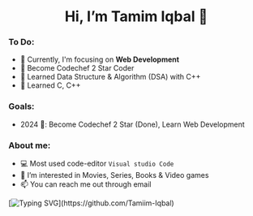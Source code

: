 <h1 align="center"> Hi, I’m Tamim Iqbal 👋 </h1>

### To Do:
- 🌱 Currently, I'm focusing on **Web Development**
- 🌱 Become Codechef 2 Star Coder
- 🌱 Learned Data Structure & Algorithm (DSA) with C++
- 🌱 Learned C, C++
<!---
- 🌱 
---> 
### Goals:
<!--
- 2024 🎯: To solve Overall 500 Problems, Become Codeforces Pupil (1200) & Become a Web Developer
--->
- 2024 🎯: Become Codechef 2 Star (Done), Learn Web Development
<!---
- 2024 🎯:  
      July - December -> Web Development + Python
---> 
 
### About me:
- 💻 Most used code-editor `Visual studio Code`
- 👀 I’m interested in Movies, Series, Books & Video games 
- 📫 You can reach me out through email

[![Typing SVG](https://readme-typing-svg.demolab.com?font=poppins&weight=800&size=24&pause=1000&color=F75311&background=D7FF2D00&center=true&vCenter=true&width=1000&height=100&lines=Make+sure+to+hit+the+follow+button!)](https://github.com/Tamiim-Iqbal)

